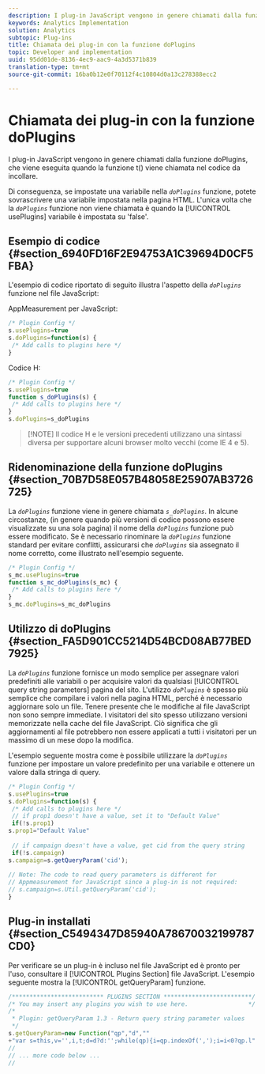 ```yaml
---
description: I plug-in JavaScript vengono in genere chiamati dalla funzione doPlugins, che viene eseguita quando la funzione t() viene chiamata nel codice da incollare.
keywords: Analytics Implementation
solution: Analytics
subtopic: Plug-ins
title: Chiamata dei plug-in con la funzione doPlugins
topic: Developer and implementation
uuid: 95dd01de-8136-4ec9-aac9-4a3d5371b839
translation-type: tm+mt
source-git-commit: 16ba0b12e0f70112f4c10804d0a13c278388ecc2

---
```



# Chiamata dei plug-in con la funzione doPlugins

I plug-in JavaScript vengono in genere chiamati dalla funzione doPlugins, che viene eseguita quando la funzione t() viene chiamata nel codice da incollare.

Di conseguenza, se impostate una variabile nella *`doPlugins`* funzione, potete sovrascrivere una variabile impostata nella pagina HTML. L'unica volta che la *`doPlugins`* funzione non viene chiamata è quando la [!UICONTROL usePlugins] variabile è impostata su 'false'.

## Esempio di codice {#section_6940FD16F2E94753A1C39694D0CF5FBA}

L'esempio di codice riportato di seguito illustra l'aspetto della *`doPlugins`* funzione nel file JavaScript:

AppMeasurement per JavaScript:

```js
/* Plugin Config */ 
s.usePlugins=true 
s.doPlugins=function(s) { 
 /* Add calls to plugins here */ 
}
```

Codice H:

```js
/* Plugin Config */ 
s.usePlugins=true 
function s_doPlugins(s) { 
 /* Add calls to plugins here */ 
} 
s.doPlugins=s_doPlugins
```

> [!NOTE] Il codice H e le versioni precedenti utilizzano una sintassi diversa per supportare alcuni browser molto vecchi (come IE 4 e 5).

## Ridenominazione della funzione doPlugins {#section_70B7D58E057B48058E25907AB3726725}

La *`doPlugins`* funzione viene in genere chiamata *`s_doPlugins`*. In alcune circostanze, (in genere quando più versioni di codice possono essere visualizzate su una sola pagina) il nome della *`doPlugins`* funzione può essere modificato. Se è necessario rinominare la *`doPlugins`* funzione standard per evitare conflitti, assicurarsi che *`doPlugins`* sia assegnato il nome corretto, come illustrato nell'esempio seguente.

```js
/* Plugin Config */ 
s_mc.usePlugins=true 
function s_mc_doPlugins(s_mc) { 
 /* Add calls to plugins here */ 
} 
s_mc.doPlugins=s_mc_doPlugins 
```

## Utilizzo di doPlugins {#section_FA5D901CC5214D54BCD08AB77BED7925}

La *`doPlugins`* funzione fornisce un modo semplice per assegnare valori predefiniti alle variabili o per acquisire valori da qualsiasi [!UICONTROL query string parameters] pagina del sito. L'utilizzo *`doPlugins`* è spesso più semplice che compilare i valori nella pagina HTML, perché è necessario aggiornare solo un file. Tenere presente che le modifiche al file JavaScript non sono sempre immediate. I visitatori del sito spesso utilizzano versioni memorizzate nella cache del file JavaScript. Ciò significa che gli aggiornamenti al file potrebbero non essere applicati a tutti i visitatori per un massimo di un mese dopo la modifica.

L'esempio seguente mostra come è possibile utilizzare la *`doPlugins`* funzione per impostare un valore predefinito per una variabile e ottenere un valore dalla stringa di query.

```js
/* Plugin Config */ 
s.usePlugins=true 
s.doPlugins=function(s) { 
 /* Add calls to plugins here */ 
 // if prop1 doesn't have a value, set it to "Default Value" 
 if(!s.prop1) 
s.prop1="Default Value" 
 
 // if campaign doesn't have a value, get cid from the query string 
 if(!s.campaign) 
s.campaign=s.getQueryParam('cid'); 
 
// Note: The code to read query parameters is different for  
// Appmeasurement for JavaScript since a plug-in is not required: 
// s.campaign=s.Util.getQueryParam('cid'); 
} 
```

## Plug-in installati {#section_C5494347D85940A78670032199787CD0}

Per verificare se un plug-in è incluso nel file JavaScript ed è pronto per l'uso, consultare il [!UICONTROL Plugins Section] file JavaScript. L'esempio seguente mostra la [!UICONTROL getQueryParam] funzione.

```js
/************************** PLUGINS SECTION *************************/ 
/* You may insert any plugins you wish to use here.                 */ 
/* 
 * Plugin: getQueryParam 1.3 - Return query string parameter values 
 */ 
s.getQueryParam=new Function("qp","d","" 
+"var s=this,v='',i,t;d=d?d:'';while(qp){i=qp.indexOf(',');i=i<0?qp.l" 
// 
// ... more code below ...
// 
```

